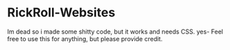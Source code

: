 # RickRoll-Websites
Im dead so i made some shitty code, but it works and needs CSS.
yes- Feel free to use this for anything, but please provide credit.

